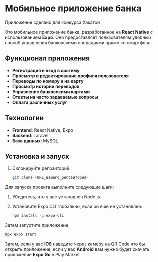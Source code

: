 # Мобильное приложение банка

Приложение сделано для конкурса Хакатон

Это мобильное приложение банка, разработанное на **React Native** с использованием **Expo**. Оно предоставляет пользователям удобный способ управления банковскими операциями прямо со смартфона.

## Функционал приложения

- **Регистрация и вход в систему**
- **Просмотр и редактирование профиля пользователя**
- **Переводы по номеру и на карту**
- **Просмотр истории переводов**
- **Управление банковскими картами**
- **Ответы на часто задаваемые вопросы**
- **Оплата различных услуг**

## Технологии

- **Frontend**: React Native, Expo
- **Backend**: Laravel
- **База данных**: MySQL

## Установка и запуск

1. Склонируйте репозиторий:

   ```bash
   git clone <URL_вашего_репозитория>

Для запуска проекта выполните следующие шаги:

1. Убедитесь, что у вас установлен Node.js.
2. Установите Expo CLI глобально, если он еще не установлен:

   ```bash
   npm install -g expo-cli

Затем запустите приложение

   ```bash
npx expo start
   ```

Затем, если у вас **IOS** наведите через камеру на QR Code что бы открыть приложение, если у вас **Android** вам нужно будет скачать приложение **Expo Go** в Play Market
